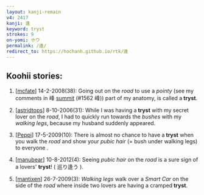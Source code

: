 ```yaml
---
layout: kanji-remain
v4: 2417
kanji: 逢
keyword: tryst
strokes: 9
on-yomi: ホウ
permalink: /逢/
redirect_to: https://hochanh.github.io/rtk/逢
---
```


## Koohii stories: 

1) [<a href="http://kanji.koohii.com/profile/mcfate">mcfate</a>] 14-2-2008(38): Going out on the <em>road</em> to use a <em>pointy</em> (see my comments in 峰 <a href="../v4/1562.html">summit</a> (#1562 峰)) part of my anatomy, is called a<strong> tryst</strong>.

2) [<a href="http://kanji.koohii.com/profile/astridtops">astridtops</a>] 8-10-2006(31): While I was having a<strong> tryst</strong> with my secret lover on the <em>road</em>, I had to quickly run towards the <em>bushes</em> with my <em>walking legs</em>, because my husband suddenly appeared.

3) [<a href="http://kanji.koohii.com/profile/Peppi">Peppi</a>] 17-5-2009(10): There is almost no chance to have a<strong> tryst</strong> when you walk the <em>road</em> and show your <em>pubic hair</em> (= bush under walking legs) to everyone .

4) [<a href="http://kanji.koohii.com/profile/manubear">manubear</a>] 10-8-2012(4): Seeing <em>pubic hair</em> on the <em>road</em> is a sure sign of a lovers&#039; <strong>tryst</strong>! ( 巡り逢う ).

5) [<a href="http://kanji.koohii.com/profile/mantixen">mantixen</a>] 26-7-2009(3): <em>Walking legs</em> walk over a <em>Smart Car</em> on the side of the <em>road</em> where inside two lovers are having a cramped<strong> tryst</strong>.

